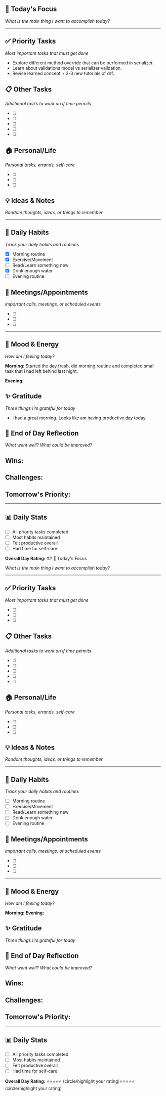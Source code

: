 ## 🎯 Today's Focus

_What is the main thing I want to accomplish today?_

---

## ✅ Priority Tasks

_Most important tasks that must get done_

- Explore different method override that can be performed in serializer.
- Learn about validations model vs serializer validation.
- Revise learned concept + 2-3 new tutorials of drf.

## 📋 Other Tasks

_Additional tasks to work on if time permits_

- [ ]
- [ ]
- [ ]
- [ ]
- [ ]

## 🏠 Personal/Life

_Personal tasks, errands, self-care_

- [ ]
- [ ]
- [ ]

## 💡 Ideas & Notes

_Random thoughts, ideas, or things to remember_

---

## 🌟 Daily Habits

_Track your daily habits and routines_

- [x]  Morning routine
- [x]  Exercise/Movement
- [ ]  Read/Learn something new
- [x]  Drink enough water
- [ ]  Evening routine

## 📱 Meetings/Appointments

_Important calls, meetings, or scheduled events_

- [ ]
- [ ]
- [ ]

---

## 🌈 Mood & Energy

_How am I feeling today?_

**Morning:** Started the day fresh, did morning routine and completed small task that i had left behind last night.

**Evening:**

## ✨ Gratitude

_Three things I'm grateful for today_

- I had a great morning. Looks like am having productive day today.
## 📝 End of Day Reflection

_What went well? What could be improved?_

## **Wins:**

## **Challenges:**

## **Tomorrow's Priority:**

---

## 📊 Daily Stats

- [ ]  All priority tasks completed
- [ ]  Most habits maintained
- [ ]  Felt productive overall
- [ ]  Had time for self-care

**Overall Day Rating:** ## 🎯 Today's Focus

_What is the main thing I want to accomplish today?_

---

## ✅ Priority Tasks

_Most important tasks that must get done_

- [ ]
- [ ]
- [ ]

## 📋 Other Tasks

_Additional tasks to work on if time permits_

- [ ]
- [ ]
- [ ]
- [ ]
- [ ]

## 🏠 Personal/Life

_Personal tasks, errands, self-care_

- [ ]
- [ ]
- [ ]

## 💡 Ideas & Notes

_Random thoughts, ideas, or things to remember_

---

## 🌟 Daily Habits

_Track your daily habits and routines_

- [ ]  Morning routine
- [ ]  Exercise/Movement
- [ ]  Read/Learn something new
- [ ]  Drink enough water
- [ ]  Evening routine

## 📱 Meetings/Appointments

_Important calls, meetings, or scheduled events_

- [ ]
- [ ]
- [ ]

---

## 🌈 Mood & Energy

_How am I feeling today?_

**Morning:** **Evening:**

## ✨ Gratitude

_Three things I'm grateful for today_

## 📝 End of Day Reflection

_What went well? What could be improved?_

## **Wins:**

## **Challenges:**

## **Tomorrow's Priority:**

---

## 📊 Daily Stats

- [ ]  All priority tasks completed
- [ ]  Most habits maintained
- [ ]  Felt productive overall
- [ ]  Had time for self-care

**Overall Day Rating:** ⭐⭐⭐⭐⭐ (circle/highlight your rating)⭐⭐⭐⭐⭐ (circle/highlight your rating)